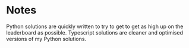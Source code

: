 # Notes

Python solutions are quickly written to try to get to get as high up on the leaderboard as possible. Typescript solutions are cleaner and optimised versions of my Python solutions.